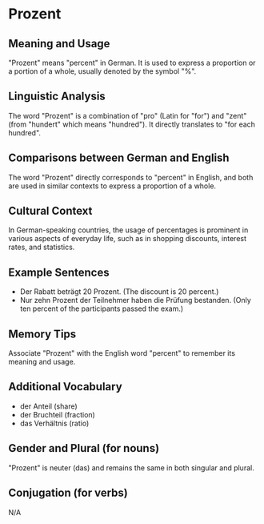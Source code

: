 # Prozent
## Meaning and Usage
"Prozent" means "percent" in German. It is used to express a proportion or a portion of a whole, usually denoted by the symbol "%".

## Linguistic Analysis
The word "Prozent" is a combination of "pro" (Latin for "for") and "zent" (from "hundert" which means "hundred"). It directly translates to "for each hundred".

## Comparisons between German and English
The word "Prozent" directly corresponds to "percent" in English, and both are used in similar contexts to express a proportion of a whole.

## Cultural Context
In German-speaking countries, the usage of percentages is prominent in various aspects of everyday life, such as in shopping discounts, interest rates, and statistics.

## Example Sentences
- Der Rabatt beträgt 20 Prozent. (The discount is 20 percent.)
- Nur zehn Prozent der Teilnehmer haben die Prüfung bestanden. (Only ten percent of the participants passed the exam.)

## Memory Tips
Associate "Prozent" with the English word "percent" to remember its meaning and usage.

## Additional Vocabulary
- der Anteil (share)
- der Bruchteil (fraction)
- das Verhältnis (ratio)

## Gender and Plural (for nouns)
"Prozent" is neuter (das) and remains the same in both singular and plural.

## Conjugation (for verbs)
N/A